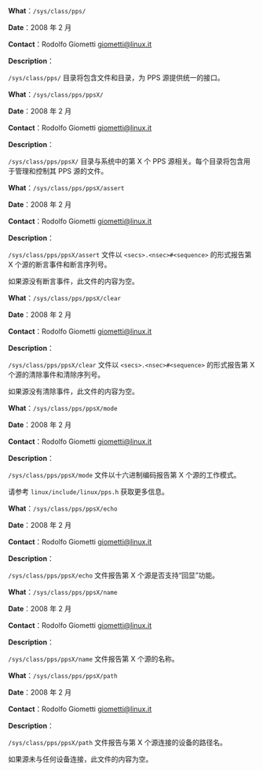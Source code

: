 **What**：`/sys/class/pps/`

**Date**：2008 年 2 月

**Contact**：Rodolfo Giometti <giometti@linux.it>

**Description**：

`/sys/class/pps/` 目录将包含文件和目录，为 PPS 源提供统一的接口。

**What**：`/sys/class/pps/ppsX/`

**Date**：2008 年 2 月

**Contact**：Rodolfo Giometti <giometti@linux.it>

**Description**：

`/sys/class/pps/ppsX/` 目录与系统中的第 X 个 PPS 源相关。每个目录将包含用于管理和控制其 PPS 源的文件。

**What**：`/sys/class/pps/ppsX/assert`

**Date**：2008 年 2 月

**Contact**：Rodolfo Giometti <giometti@linux.it>

**Description**：

`/sys/class/pps/ppsX/assert` 文件以 `<secs>.<nsec>#<sequence>` 的形式报告第 X 个源的断言事件和断言序列号。

如果源没有断言事件，此文件的内容为空。

**What**：`/sys/class/pps/ppsX/clear`

**Date**：2008 年 2 月

**Contact**：Rodolfo Giometti <giometti@linux.it>

**Description**：

`/sys/class/pps/ppsX/clear` 文件以 `<secs>.<nsec>#<sequence>` 的形式报告第 X 个源的清除事件和清除序列号。

如果源没有清除事件，此文件的内容为空。

**What**：`/sys/class/pps/ppsX/mode`

**Date**：2008 年 2 月

**Contact**：Rodolfo Giometti <giometti@linux.it>

**Description**：

`/sys/class/pps/ppsX/mode` 文件以十六进制编码报告第 X 个源的工作模式。

请参考 `linux/include/linux/pps.h` 获取更多信息。

**What**：`/sys/class/pps/ppsX/echo`

**Date**：2008 年 2 月

**Contact**：Rodolfo Giometti <giometti@linux.it>

**Description**：

`/sys/class/pps/ppsX/echo` 文件报告第 X 个源是否支持“回显”功能。

**What**：`/sys/class/pps/ppsX/name`

**Date**：2008 年 2 月

**Contact**：Rodolfo Giometti <giometti@linux.it>

**Description**：

`/sys/class/pps/ppsX/name` 文件报告第 X 个源的名称。

**What**：`/sys/class/pps/ppsX/path`

**Date**：2008 年 2 月

**Contact**：Rodolfo Giometti <giometti@linux.it>

**Description**：

`/sys/class/pps/ppsX/path` 文件报告与第 X 个源连接的设备的路径名。

如果源未与任何设备连接，此文件的内容为空。